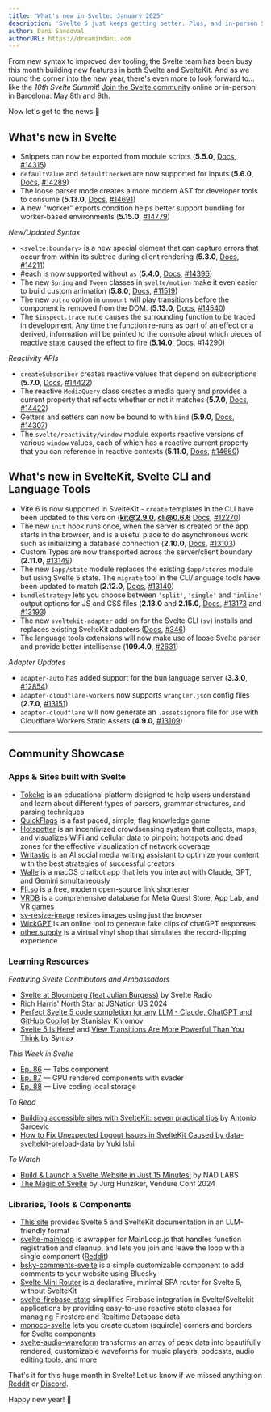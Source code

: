 ```yaml
---
title: "What's new in Svelte: January 2025"
description: 'Svelte 5 just keeps getting better. Plus, and in-person Svelte Summit!'
author: Dani Sandoval
authorURL: https://dreamindani.com
---
```


From new syntax to improved dev tooling, the Svelte team has been busy this month building new features in both Svelte and SvelteKit. And as we round the corner into the new year, there's even more to look forward to... like the *10th Svelte Summit*! [Join the Svelte community](https://www.sveltesummit.com/) online or in-person in Barcelona: May 8th and 9th.

Now let's get to the news 👀

## What's new in Svelte

- Snippets can now be exported from module scripts (**5.5.0**, [Docs](https://svelte.dev/docs/svelte/snippet#Exporting-snippets), [#14315](https://github.com/sveltejs/svelte/pull/14315))
- `defaultValue` and `defaultChecked` are now supported for inputs (**5.6.0**, [Docs](https://developer.mozilla.org/en-US/docs/Web/API/HTMLInputElement/defaultChecked), [#14289](https://github.com/sveltejs/svelte/pull/14289))
- The loose parser mode creates a more modern AST for developer tools to consume (**5.13.0**, [Docs](https://svelte.dev/docs/svelte/svelte-compiler#parse), [#14691](https://github.com/sveltejs/svelte/pull/14691))
- A new "worker" exports condition helps better support bundling for worker-based environments (**5.15.0**, [#14779](https://github.com/sveltejs/svelte/pull/14779))


_New/Updated Syntax_

- `<svelte:boundary>` is a new special element that can capture errors that occur from within its subtree during client rendering (**5.3.0**, [Docs](https://svelte.dev/docs/svelte/svelte-boundary), [#14211](https://github.com/sveltejs/svelte/pull/14211))
- #each is now supported without `as` (**5.4.0**, [Docs](https://svelte.dev/docs/svelte/each), [#14396](https://github.com/sveltejs/svelte/pull/14396))
- The new `Spring` and `Tween` classes in `svelte/motion` make it even easier to build custom animation (**5.8.0**, [Docs](https://svelte.dev/docs/svelte/svelte-motion), [#11519](https://github.com/sveltejs/svelte/pull/11519))
- The new `outro` option in `unmount` will play transitions before the component is removed from the DOM. (**5.13.0**, [Docs](https://svelte.dev/docs/svelte/svelte#unmount), [#14540](https://github.com/sveltejs/svelte/pull/14540))
- The `$inspect.trace` rune causes the surrounding function to be traced in development. Any time the function re-runs as part of an effect or a derived, information will be printed to the console about which pieces of reactive state caused the effect to fire (**5.14.0**, [Docs](https://svelte.dev/docs/svelte/inspect#inspect.trace()), [#14290](https://github.com/sveltejs/svelte/pull/14290))


_Reactivity APIs_

- `createSubscriber` creates reactive values that depend on subscriptions (**5.7.0**, [Docs](https://svelte.dev/docs/svelte/svelte-reactivity#createSubscriber), [#14422](https://github.com/sveltejs/svelte/pull/14422))
- The reactive `MediaQuery` class creates a media query and provides a current property that reflects whether or not it matches (**5.7.0**, [Docs](https://svelte.dev/docs/svelte/svelte-reactivity#MediaQuery), [#14422](https://github.com/sveltejs/svelte/pull/14422))
- Getters and setters can now be bound to with `bind` (**5.9.0**, [Docs](https://svelte.dev/docs/svelte/bind), [#14307](https://github.com/sveltejs/svelte/pull/14307))
- The `svelte/reactivity/window` module exports reactive versions of various `window` values, each of which has a reactive current property that you can reference in reactive contexts (**5.11.0**, [Docs](https://svelte.dev/docs/svelte/svelte-reactivity-window), [#14660](https://github.com/sveltejs/svelte/pull/14660))


## What's new in SvelteKit, Svelte CLI and Language Tools

- Vite 6 is now supported in SvelteKit - `create` templates in the CLI have been updated to this version (**kit@2.9.0**, **cli@0.6.6** [Docs](https://vite.dev/blog/announcing-vite6), [#12270](https://github.com/sveltejs/kit/pull/12270))
- The new `init` hook runs once, when the server is created or the app starts in the browser, and is a useful place to do asynchronous work such as initializing a database connection (**2.10.0**, [Docs](https://svelte.dev/docs/kit/hooks#Shared-hooks-init), [#13103](https://github.com/sveltejs/kit/pull/13103))
- Custom Types are now transported across the server/client boundary (**2.11.0**, [#13149](https://github.com/sveltejs/kit/pull/13149))
- The new `$app/state` module replaces the existing `$app/stores` module but using Svelte 5 state. The `migrate` tool in the CLI/language tools have been updated to match (**2.12.0**, [Docs](https://svelte.dev/docs/kit/$app-state), [#13140](https://github.com/sveltejs/kit/pull/13140))
- `bundleStrategy` lets you choose between `'split'`, `'single'` and `'inline'` output options for JS and CSS files (**2.13.0** and **2.15.0**, [Docs](https://svelte.dev/docs/kit/configuration#output), [#13173](https://github.com/sveltejs/kit/pull/13191) and [#13193](https://github.com/sveltejs/kit/pull/13193))
- The new `sveltekit-adapter` add-on for the Svelte CLI (`sv`) installs and replaces existing SvelteKit adapters ([Docs](https://svelte.dev/docs/cli/sv-add), [#346](https://github.com/sveltejs/cli/pull/346))
- The language tools extensions will now make use of loose Svelte parser and provide better intellisense (**109.4.0**, [#2631](https://github.com/sveltejs/language-tools/pull/2631))


_Adapter Updates_

- `adapter-auto` has added support for the bun language server (**3.3.0**, [#12854](https://github.com/sveltejs/kit/pull/12854))
- `adapter-cloudflare-workers` now supports `wrangler.json` config files (**2.7.0**, [#13151](https://github.com/sveltejs/kit/pull/13151))
- `adapter-cloudflare` will now generate an `.assetsignore` file for use with Cloudflare Workers Static Assets (**4.9.0**, [#13109](https://github.com/sveltejs/kit/pull/13109))

---

## Community Showcase

### Apps & Sites built with Svelte

- [Tokeko](https://tokeko.specy.app/) is an educational platform designed to help users understand and learn about different types of parsers, grammar structures, and parsing techniques
- [QuickFlags](https://flags.isaxk.com/) is a fast paced, simple, flag knowledge game
- [Hotspotter](https://github.com/BastiDood/hotspotter) is an incentivized crowdsensing system that collects, maps, and visualizes WiFi and cellular data to pinpoint hotspots and dead zones for the effective visualization of network coverage
- [Writastic](https://writastic.com/) is an AI social media writing assistant to optimize your content with the best strategies of successful creators
- [Walle](https://www.wallestudio.com/) is a macOS chatbot app that lets you interact with Claude, GPT, and Gemini simultaneously
- [Fli.so](https://fli.so/) is a free, modern open-source link shortener
- [VRDB](https://vrdb.app/) is a comprehensive database for Meta Quest Store, App Lab, and VR games
- [sv-resize-image](https://github.com/ssebastianoo/sv-resize-image) resizes images using just the browser
- [WickGPT](https://github.com/stormyzio/wickgpt) is an online tool to generate fake clips of chatGPT responses
- [other.supply](https://other.supply/) is a virtual vinyl shop that simulates the record-flipping experience


### Learning Resources

_Featuring Svelte Contributors and Ambassadors_

- [Svelte at Bloomberg (feat Julian Burgess)](https://www.svelteradio.com/episodes/svelte-at-bloomberg) by Svelte Radio
- [Rich Harris' North Star](https://www.youtube.com/watch?v=UegUi2fWBaU) at JSNation US 2024
- [Perfect Svelte 5 code completion for any LLM - Claude, ChatGPT and GitHub Copilot](https://www.youtube.com/watch?v=tprMklFzy44) by Stanislav Khromov
- [Svelte 5 Is Here!](https://www.youtube.com/watch?v=t6-znHs8DDM) and [View Transitions Are More Powerful Than You Think](https://www.youtube.com/watch?v=jnYjIDKyKHw) by Syntax


_This Week in Svelte_

- [Ep. 86](https://www.youtube.com/watch?v=VTFAFqd51Fg) — Tabs component
- [Ep. 87](https://www.youtube.com/watch?v=TIaUCw4wKio) — GPU rendered components with svader
- [Ep. 88](https://www.youtube.com/watch?v=jFyMMu44t-s) — Live coding local storage


_To Read_

- [Building accessible sites with SvelteKit: seven practical tips](https://blog.datawrapper.de/sveltekit-accessibility-tips/) by Antonio Sarcevic
- [How to Fix Unexpected Logout Issues in SvelteKit Caused by data-sveltekit-preload-data](https://blog.yuki-dev.com/blogs/d2_e1zwgn3_o) by Yuki Ishii


_To Watch_

- [Build & Launch a Svelte Website in Just 15 Minutes!](https://www.youtube.com/watch?v=m9fsj5zXyDY) by NAD LABS
- [The Magic of Svelte](https://www.youtube.com/watch?v=AKZtk0suBTE) by Jürg Hunziker, Vendure Conf 2024


### Libraries, Tools & Components

- [This site](https://svelte-llm.khromov.se/) provides Svelte 5 and SvelteKit documentation in an LLM-friendly format
- [svelte-mainloop](https://github.com/retrotheft/svelte-mainloop) is awrapper for MainLoop.js that handles function registration and cleanup, and lets you join and leave the loop with a single component ([Reddit](https://www.reddit.com/r/sveltejs/comments/1hfto6y/sveltemainloop_the_easiest_way_to_add_a_loop_to/))
- [bsky-comments-svelte](https://github.com/nsarrazin/bsky-comments-svelte/) is a simple customizable component to add comments to your website using Bluesky
- [Svelte Mini Router](https://github.com/rodrigocfd/svelte-mini-router) is a declarative, minimal SPA router for Svelte 5, without SvelteKit 
- [svelte-firebase-state](https://github.com/pierregoutheraud/svelte-firebase-state) simplifies Firebase integration in Svelte/Sveltekit applications by providing easy-to-use reactive state classes for managing Firestore and Realtime Database data
- [monoco-svelte](https://github.com/monokai/monoco-svelte) lets you create custom (squircle) corners and borders for Svelte components 
- [svelte-audio-waveform](https://github.com/Catsvilles/svelte-audio-waveform) transforms an array of peak data into beautifully rendered, customizable waveforms for music players, podcasts, audio editing tools, and more

That's it for this huge month in Svelte! Let us know if we missed anything on [Reddit](https://www.reddit.com/r/sveltejs/) or [Discord](https://discord.gg/svelte).

Happy new year! 🥳
